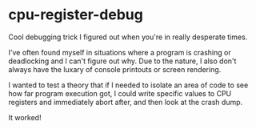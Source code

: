 # cpu-register-debug
Cool debugging trick I figured out when you're in really desperate times.

I've often found myself in situations where a program is crashing or deadlocking and I can't figure out why.
Due to the nature, I also don't always have the luxary of console printouts or screen rendering.

I wanted to test a theory that if I needed to isolate an area of code to see how far program execution got, I could
write specific values to CPU registers and immediately abort after, and then look at the crash dump.

It worked!
